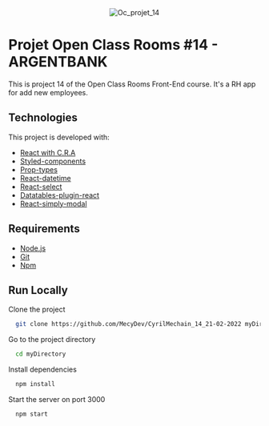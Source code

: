 <div align="center" id="top"> 
  <img src="https://user-images.githubusercontent.com/29403923/163836842-7c57179b-19be-467c-869b-c3cc81c2a18a.png" alt="Oc_projet_14" />
</div>

# Projet Open Class Rooms #14 - ARGENTBANK

This is project 14 of the Open Class Rooms Front-End course. It's a RH app for add new employees.

## Technologies

This project is developed with:

- [React with C.R.A](https://pt-br.reactjs.org/)
- [Styled-components](https://styled-components.com/)
- [Prop-types](https://www.npmjs.com/package/prop-types)
- [React-datetime](https://www.npmjs.com/package/react-datetime)
- [React-select](https://react-select.com/home)
- [Datatables-plugin-react](https://www.npmjs.com/package/datatables-plugin-react/v/1.8.1)
- [React-simply-modal](https://www.npmjs.com/package/react-simply-modal)

## Requirements

- [Node.js](https://nodejs.org/en/)
- [Git](https://git-scm.com/)
- [Npm](https://www.npmjs.com/)

## Run Locally

Clone the project

```bash
  git clone https://github.com/MecyDev/CyrilMechain_14_21-02-2022 myDirectory
```

Go to the project directory

```bash
  cd myDirectory
```

Install dependencies

```bash
  npm install
```

Start the server on port 3000

```bash
  npm start
```
